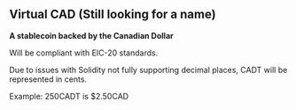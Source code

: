 ## Virtual CAD (Still looking for a name)

**A stablecoin backed by the Canadian Dollar**

Will be compliant with EIC-20 standards.

Due to issues with Solidity not fully supporting decimal places, CADT will be represented in cents.

Example: 250CADT is $2.50CAD